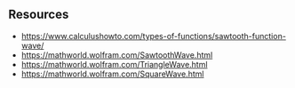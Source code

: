 Resources
---------

- https://www.calculushowto.com/types-of-functions/sawtooth-function-wave/
- https://mathworld.wolfram.com/SawtoothWave.html
- https://mathworld.wolfram.com/TriangleWave.html
- https://mathworld.wolfram.com/SquareWave.html 
